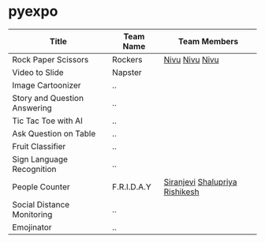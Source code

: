 # pyexpo


| Title  | Team Name | Team Members |
| ------------- | ------------- |------------|
| Rock Paper Scissors | Rockers | [Nivu](https://github.com/navneetnivu07) [Nivu](https://github.com/navneetnivu07) [Nivu](https://github.com/navneetnivu07)
| Video to Slide | Napster  | 
| Image Cartoonizer | ..  |  
| Story and Question Answering |  ..  | 
| Tic Tac Toe with AI | ..  | 
| Ask Question on Table | ..  | 
| Fruit Classifier | ..  | 
| Sign Language Recognition | ..  | 
| People Counter | F.R.I.D.A.Y  | [Siranjevi](https://github.com/21cb54siranjevi) [Shalupriya](https://github.com/ShaluPriya-R) [Rishikesh](https://github.com/Rishikesh23082003)
| Social Distance Monitoring | ..  | 
| Emojinator | ..  | 
